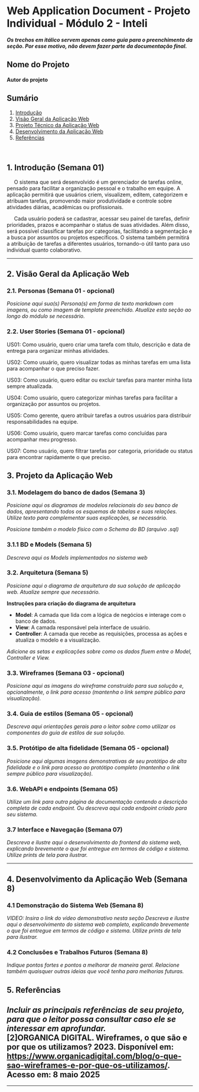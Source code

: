 # Web Application Document - Projeto Individual - Módulo 2 - Inteli

**_Os trechos em itálico servem apenas como guia para o preenchimento da seção. Por esse motivo, não devem fazer parte da documentação final._**

## Nome do Projeto

#### Autor do projeto

## Sumário

1. [Introdução](#c1)  
2. [Visão Geral da Aplicação Web](#c2)  
3. [Projeto Técnico da Aplicação Web](#c3)  
4. [Desenvolvimento da Aplicação Web](#c4)  
5. [Referências](#c5)  

<br>

## <a name="c1"></a>1. Introdução (Semana 01)

&nbsp;&nbsp;&nbsp;&nbsp; O sistema que será desenvolvido é um gerenciador de tarefas online, pensado para facilitar a organização pessoal e o trabalho em equipe. A aplicação permitirá que usuários criem, visualizem, editem, categorizem e atribuam tarefas, promovendo maior produtividade e controle sobre atividades diárias, acadêmicas ou profissionais. <br>

&nbsp;&nbsp;&nbsp;&nbsp; Cada usuário poderá se cadastrar, acessar seu painel de tarefas, definir prioridades, prazos e acompanhar o status de suas atividades. Além disso, será possível classificar tarefas por categorias, facilitando a segmentação e a busca por assuntos ou projetos específicos. O sistema também permitirá a atribuição de tarefas a diferentes usuários, tornando-o útil tanto para uso individual quanto colaborativo. <br>

---

## <a name="c2"></a>2. Visão Geral da Aplicação Web

### 2.1. Personas (Semana 01 - opcional)

*Posicione aqui sua(s) Persona(s) em forma de texto markdown com imagens, ou como imagem de template preenchido. Atualize esta seção ao longo do módulo se necessário.*

### 2.2. User Stories (Semana 01 - opcional)

US01: Como usuário, quero criar uma tarefa com título, descrição e data de entrega para organizar minhas atividades.

US02: Como usuário, quero visualizar todas as minhas tarefas em uma lista para acompanhar o que preciso fazer.

US03: Como usuário, quero editar ou excluir tarefas para manter minha lista sempre atualizada.

US04: Como usuário, quero categorizar minhas tarefas para facilitar a organização por assuntos ou projetos.

US05: Como gerente, quero atribuir tarefas a outros usuários para distribuir responsabilidades na equipe.

US06: Como usuário, quero marcar tarefas como concluídas para acompanhar meu progresso.

US07: Como usuário, quero filtrar tarefas por categoria, prioridade ou status para encontrar rapidamente o que preciso.


## <a name="c3"></a>3. Projeto da Aplicação Web

### 3.1. Modelagem do banco de dados  (Semana 3)

*Posicione aqui os diagramas de modelos relacionais do seu banco de dados, apresentando todos os esquemas de tabelas e suas relações. Utilize texto para complementar suas explicações, se necessário.*

*Posicione também o modelo físico com o Schema do BD (arquivo .sql)*

### 3.1.1 BD e Models (Semana 5)
*Descreva aqui os Models implementados no sistema web*

### 3.2. Arquitetura (Semana 5)

*Posicione aqui o diagrama de arquitetura da sua solução de aplicação web. Atualize sempre que necessário.*

**Instruções para criação do diagrama de arquitetura**  
- **Model**: A camada que lida com a lógica de negócios e interage com o banco de dados.
- **View**: A camada responsável pela interface de usuário.
- **Controller**: A camada que recebe as requisições, processa as ações e atualiza o modelo e a visualização.
  
*Adicione as setas e explicações sobre como os dados fluem entre o Model, Controller e View.*

### 3.3. Wireframes (Semana 03 - opcional)

*Posicione aqui as imagens do wireframe construído para sua solução e, opcionalmente, o link para acesso (mantenha o link sempre público para visualização).*

### 3.4. Guia de estilos (Semana 05 - opcional)

*Descreva aqui orientações gerais para o leitor sobre como utilizar os componentes do guia de estilos de sua solução.*


### 3.5. Protótipo de alta fidelidade (Semana 05 - opcional)

*Posicione aqui algumas imagens demonstrativas de seu protótipo de alta fidelidade e o link para acesso ao protótipo completo (mantenha o link sempre público para visualização).*

### 3.6. WebAPI e endpoints (Semana 05)

*Utilize um link para outra página de documentação contendo a descrição completa de cada endpoint. Ou descreva aqui cada endpoint criado para seu sistema.*  

### 3.7 Interface e Navegação (Semana 07)

*Descreva e ilustre aqui o desenvolvimento do frontend do sistema web, explicando brevemente o que foi entregue em termos de código e sistema. Utilize prints de tela para ilustrar.*

---

## <a name="c4"></a>4. Desenvolvimento da Aplicação Web (Semana 8)

### 4.1 Demonstração do Sistema Web (Semana 8)

*VIDEO: Insira o link do vídeo demonstrativo nesta seção*
*Descreva e ilustre aqui o desenvolvimento do sistema web completo, explicando brevemente o que foi entregue em termos de código e sistema. Utilize prints de tela para ilustrar.*

### 4.2 Conclusões e Trabalhos Futuros (Semana 8)

*Indique pontos fortes e pontos a melhorar de maneira geral.*
*Relacione também quaisquer outras ideias que você tenha para melhorias futuras.*



## <a name="c5"></a>5. Referências

_Incluir as principais referências de seu projeto, para que o leitor possa consultar caso ele se interessar em aprofundar._<br>
[2]ORGANICA DIGITAL. Wireframes, o que são e por que os utilizamos? 2023. Disponível em: https://www.organicadigital.com/blog/o-que-sao-wireframes-e-por-que-os-utilizamos/. Acesso em: 8 maio 2025
---
---
